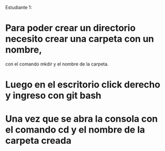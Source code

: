 Estudiante 1:
 # Para poder crear un directorio necesito crear una carpeta con un nombre,
 con el comando mkdir y el nombre de la carpeta.
 # Luego en el escritorio click derecho y ingreso con git bash
 # Una vez que se abra la consola con el comando cd y el nombre de la carpeta creada   
